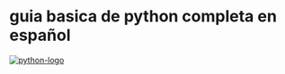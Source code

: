 # guia basica de python completa en español
[![python-logo](https://programacion.net/files/article/20151016121002_python.jpg "python-logo")](https://programacion.net/files/article/20151016121002_python.jpg "python-logo")

